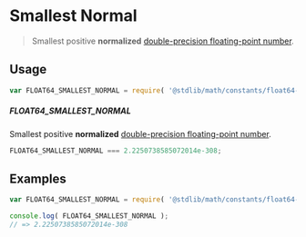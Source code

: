 # Smallest Normal

> Smallest positive __normalized__ [double-precision floating-point number][ieee754].

<section class="usage">

## Usage

``` javascript
var FLOAT64_SMALLEST_NORMAL = require( '@stdlib/math/constants/float64-smallest-normal' );
```

##### FLOAT64_SMALLEST_NORMAL

Smallest positive __normalized__ [double-precision floating-point number][ieee754].

``` javascript
FLOAT64_SMALLEST_NORMAL === 2.2250738585072014e-308;
```

</section>

<!-- /.usage -->


<section class="examples">

## Examples

<!-- TODO: better example -->

``` javascript
var FLOAT64_SMALLEST_NORMAL = require( '@stdlib/math/constants/float64-smallest' );

console.log( FLOAT64_SMALLEST_NORMAL );
// => 2.2250738585072014e-308
```

</section>

<!-- /.examples -->


<section class="links">

[ieee754]: http://en.wikipedia.org/wiki/IEEE_754-1985

</section>

<!-- /.links -->
